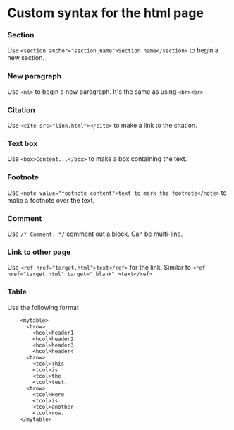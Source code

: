 
# Custom syntax for the html page

### Section
Use `<section anchor="section_name">Section name</section>` to begin a new section.

### New paragraph
Use `<nl>` to begin a new paragraph. It's the same as using `<br><br>`

### Citation
Use `<cite src="link.html"></cite>` to make a link to the citation.

### Text box
Use `<box>Content...</box>` to make a box containing the text.

### Footnote
Use `<note value="footnote content">text to mark the footnote</note>` to make a footnote over the text.

### Comment
Use `/* Comment. */` comment out a block. Can be multi-line.

### Link to other page
Use `<ref href="target.html">text</ref>` for the link. Similar to `<ref href="target.html" target="_blank" >text</ref>`

### Table
Use the following format
```
    <mytable>
      <trow>
        <hcol>header1
        <hcol>header2
        <hcol>header3
        <hcol>header4
      <trow>
        <tcol>This
        <tcol>is
        <tcol>the
        <tcol>test.
      <trow>
        <tcol>Here
        <tcol>is
        <tcol>another
        <tcol>row.
    </mytable>
```